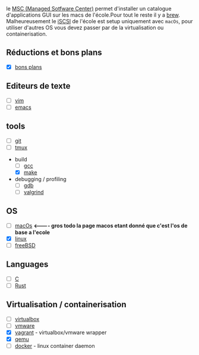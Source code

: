 <!-- TITLE: Software -->
<!-- SUBTITLE: partagez vos trouvailles et astuces! -->

le [MSC (Managed Sotfware Center)](/software/msc) permet d'installer un catalogue d'applications GUI sur les macs de l'école.Pour tout le reste il y a [brew](/software/brew).
Malheureusement le [iSCSI](https://en.wikipedia.org/wiki/ISCSI) de l'école est setup uniquement avec `macOs`, pour utiliser d'autres OS vous devez passer par de la virtualisation ou containerisation.

## Réductions et bons plans

- [x] [bons plans](/software/bon-plans)

## Editeurs de texte
- [ ] [vim](/software/vim)
- [ ] [emacs](/software/emacs)
## tools
- [ ] [git](/software/git)
- [ ] [tmux](/software/tmux)
- build
	- [ ] [gcc](/software/gcc)
  - [x] [make](/software/make)
- debugging / profiling
	- [ ] [gdb](/software/gdb)
	- [ ] [valgrind](/software/valgrind)

## OS
- [ ] [macOs](/software/macos) **<---- gros todo la page macos etant donné que c'est l'os de base a l'ecole**
- [x] [linux](/software/linux)
- [ ] [freeBSD](/software/freebsd)
## Languages
- [ ] [C](/software/C)
- [ ] [Rust](/software/rust)
## Virtualisation / containerisation
- [ ] [virtualbox](/software/virtualbox)
- [ ] [vmware](/software/vmware)
- [x] [vagrant](/software/vagrant) - virtualbox/vmware wrapper
- [x] [qemu](/software/qemu)
- [ ] [docker](/software/docker) - linux container daemon